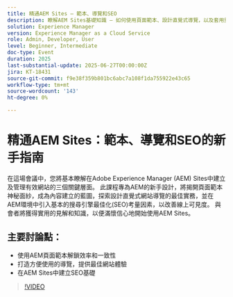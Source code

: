 ```yaml
---
title: 精通AEM Sites — 範本、導覽和SEO
description: 瞭解AEM Sites基礎知識 — 如何使用頁面範本、設計直覺式導覽，以及套用重要的SEO實務來提升可見度和網站效能。
solution: Experience Manager
version: Experience Manager as a Cloud Service
role: Admin, Developer, User
level: Beginner, Intermediate
doc-type: Event
duration: 2025
last-substantial-update: 2025-06-27T00:00:00Z
jira: KT-18431
source-git-commit: f9e38f359b801bc6abc7a108f1da755922e43c65
workflow-type: tm+mt
source-wordcount: '143'
ht-degree: 0%

---
```



# 精通AEM Sites：範本、導覽和SEO的新手指南

在這場會議中，您將基本瞭解在Adobe Experience Manager (AEM) Sites中建立及管理有效網站的三個關鍵層面。 此課程專為AEM的新手設計，將揭開頁面範本神秘面紗，成為內容建立的藍圖，探索設計直覺式網站導覽的最佳實務，並在AEM環境中引入基本的搜尋引擎最佳化(SEO)考量因素，以改善線上可見度。 與會者將獲得實用的見解和知識，以便滿懷信心地開始使用AEM Sites。

## 主要討論點：

* 使用AEM頁面範本解鎖效率和一致性
* 打造方便使用的導覽，提供最佳網站體驗
* 在AEM Sites中建立SEO基礎

>[!VIDEO](https://video.tv.adobe.com/v/3464326/?learn=on&enablevpops&captions=chi_hant)
